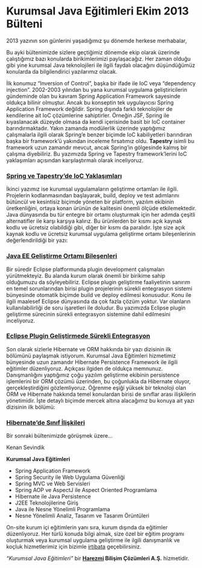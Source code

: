 # Kurumsal Java Eğitimleri Ekim 2013 Bülteni

2013 yazının son günlerini yaşadığımız şu dönemde herkese merhabalar,

Bu ayki bültenimizde sizlere geçtiğimiz dönemde ekip olarak üzerinde çalıştığımız bazı konularda birikimlerimizi 
paylaşacağız. Her zaman olduğu gibi yine kurumsal Java teknolojileri ile ilgili faydalı olacağını düşündüğümüz konularda 
da bilgilendirici yazılarımız olacak.

İlk konumuz “Inversion of Control”, başka bir ifade ile IoC veya “dependency injection”. 2002-2003 yılından bu yana 
kurumsal uygulama geliştiricilerin gündeminde olan bu kavram Spring Application Framework sayesinde oldukça bilinir 
olmuştur. Ancak bu konseptin tek uygulayıcısı Spring Application Framework değildir. Spring dışında farklı teknolojiler 
de kendilerine ait IoC çözümlerine sahiptirler. Örneğin JSF, Spring ile kıyaslanacak düzeyde olmasa da kendi içerisinde 
basit bir IoC container barındırmaktadır. Yakın zamanda modülerlik üzerinde yaptığımız çalışmalarla ilgili olarak Spring’e 
benzer biçimde IoC kabiliyetleri barındıran başka bir framework’ü yakından inceleme fırsatımız oldu. **Tapestry** isimli 
bu framework uzun zamandır mevcut, ancak Spring’in gölgesinde kalmış bir çalışma diyebiliriz. Bu yazımızda Spring ve 
Tapestry framework’lerini IoC yaklaşımları açısından karşılaştırmalı olarak inceliyoruz.

### [Spring ve Tapestry’de IoC Yaklaşımları](http://blog.harezmi.com.tr/spring-ve-tapestryde-ioc-yaklasimlari/)
İkinci yazımız ise kurumsal uygulamaların geliştirme ortamları ile ilgili. Projelerin kodlanmasından başlayarak, build, 
deploy ve test adımlarını bütüncül ve kesintisiz biçimde yöneten bir platform, yazılım ekibinin üretkenliğini, ortaya 
konan ürünün de kalitesini önemli ölçüde etkilemektedir. Java dünyasında bu tür entegre bir ortamı oluşturmak için her 
adımda çeşitli alternatifler ile karşı karşıya kalırız. Bu ürünlerden bir kısmı açık kaynak kodlu ve ücretsiz olabildiği 
gibi, diğer bir kısmı da paralıdır. İşte size açık kaynak kodlu ve ücretsiz kurumsal uygulama geliştirme ortamı 
bileşenlerinin değerlendirildiği bir yazı:

### [Java EE Geliştirme Ortamı Bileşenleri](http://blog.harezmi.com.tr/java-ee-gelistirme-ortami-bilesenleri-1/)
Bir süredir Eclipse platformunda plugin development çalışmaları yürütmekteyiz. Bu alanda kurum olarak önemli bir birikime
sahip olduğumuzu da söyleyebiliriz. Eclipse plugin geliştirme faaliyetinin sanırım en temel sorunlarından birisi plugin 
projelerinin sürekli entegrasyon sistemi bünyesinde otomatik biçimde build ve deploy edilmesi konusudur. Konu ile ilgili 
maalesef Eclipse dünyasında da çok fazla çözüm yoktur. Var olanların kullanılabilirliği de soru işaretleri ile doludur. 
Bu yazımızda Eclipse plugin geliştirme sürecinin sürekli entegrasyon sistemine dahil edilmesini inceliyoruz.

### [Eclipse Plugin Geliştirmede Sürekli Entegrasyon](http://blog.harezmi.com.tr/eclipse-plugin-gelistirmede-surekli-entegrasyon/)
Son olarak sizlerle Hibernate ve ORM hakkında bir yazı dizisinin ilk bölümünü paylaşmak istiyorum. Kurumsal Java Eğitimleri
hizmetimiz bünyesinde uzun zamandır Hibernate Persistence Framework ile ilgili eğitimler düzenliyoruz. Açıkçası ilgiden de 
oldukça memnunuz. Danışmanlığını yaptığımız çoğu yazılım geliştirme ekibinin persistence işlemlerini bir ORM çözümü 
üzerinden, bu çoğunlukla da Hibernate oluyor, gerçekleştirdiğini gözlemliyoruz. Öğrenme eşiği yüksek bir teknoloji olan 
ORM ve Hibernate hakkında temel konulardan birisi de sınıflar arası ilişkilerin yönetimidir. İşte detaylı biçimde mercek
altına alacağımız bu konuya ait yazı dizisinin ilk bölümü:

### [Hibernate’de Sınıf İlişkileri](http://blog.harezmi.com.tr/hibernatede-sinif-iliskileri-1/)

Bir sonraki bültenimizde görüşmek üzere…


Kenan Sevindik

**Kurumsal Java Eğitimleri**
- Spring Application Framework
- Spring Security ile Web Uygulama Güvenliği
- Spring MVC ve Web Servisleri
- Spring AOP ve AspectJ ile Aspect Oriented Programlama
- Hibernate ile Java Persistence
- J2EE Teknolojilerine Giriş
- Java ile Nesne Yönelimli Programlama
- Nesne Yönelimli Analiz, Tasarım ve Tasarım Örüntüleri

On-site kurum içi eğitimlerin yanı sıra, kurum dışında da eğitimler düzenliyoruz. Her türlü konuda bilgi almak, size özel
bir eğitim programı oluşturmak veya kurumsal uygulama geliştirme ile ilgili danışmanlık ve koçluk hizmetlerimiz için bizimle
[irtibata](http://www.harezmi.com.tr/#contact) geçebilirsiniz.

*“Kurumsal Java Eğitimleri”* bir **[Harezmi](http://www.harezmi.com.tr/) Bilişim Çözümleri A.Ş.** hizmetidir.
